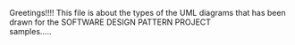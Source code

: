 Greetings!!!!
This file is about the types of the UML diagrams that has been drawn for the SOFTWARE DESIGN PATTERN PROJECT  
samples.....
